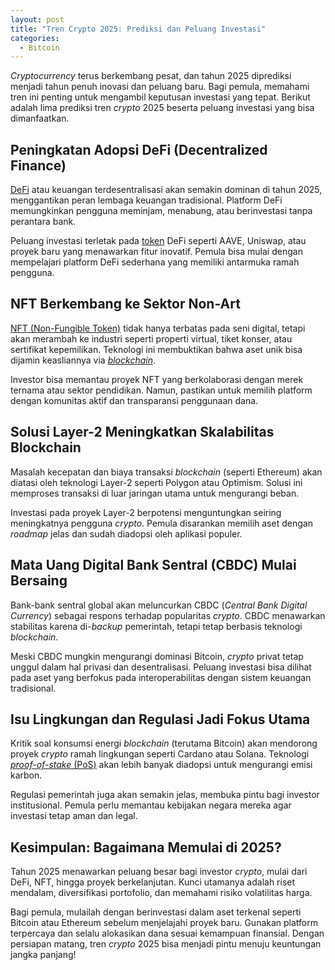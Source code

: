 ```yaml
---
layout: post
title: "Tren Crypto 2025: Prediksi dan Peluang Investasi"
categories:
  - Bitcoin
---
```


*Cryptocurrency* terus berkembang pesat, dan tahun 2025 diprediksi menjadi tahun penuh inovasi dan peluang baru. Bagi pemula, memahami tren ini penting untuk mengambil keputusan investasi yang tepat. Berikut adalah lima prediksi tren *crypto* 2025 beserta peluang investasi yang bisa dimanfaatkan.

## Peningkatan Adopsi DeFi (Decentralized Finance)

[DeFi](https://rojocrypto.com/defi/) atau keuangan terdesentralisasi akan semakin dominan di tahun 2025, menggantikan peran lembaga keuangan tradisional. Platform DeFi memungkinkan pengguna meminjam, menabung, atau berinvestasi tanpa perantara bank.

Peluang investasi terletak pada [token](https://rojocrypto.com/token/) DeFi seperti AAVE, Uniswap, atau proyek baru yang menawarkan fitur inovatif. Pemula bisa mulai dengan mempelajari platform DeFi sederhana yang memiliki antarmuka ramah pengguna.

## NFT Berkembang ke Sektor Non-Art

[NFT (Non-Fungible Token)](https://rojocrypto.com/nft/) tidak hanya terbatas pada seni digital, tetapi akan merambah ke industri seperti properti virtual, tiket konser, atau sertifikat kepemilikan. Teknologi ini membuktikan bahwa aset unik bisa dijamin keasliannya via [*blockchain*](https://rojocrypto.com/blockchain/).

Investor bisa memantau proyek NFT yang berkolaborasi dengan merek ternama atau sektor pendidikan. Namun, pastikan untuk memilih platform dengan komunitas aktif dan transparansi penggunaan dana.

## Solusi Layer-2 Meningkatkan Skalabilitas Blockchain

Masalah kecepatan dan biaya transaksi *blockchain* (seperti Ethereum) akan diatasi oleh teknologi Layer-2 seperti Polygon atau Optimism. Solusi ini memproses transaksi di luar jaringan utama untuk mengurangi beban.

Investasi pada proyek Layer-2 berpotensi menguntungkan seiring meningkatnya pengguna *crypto*. Pemula disarankan memilih aset dengan *roadmap* jelas dan sudah diadopsi oleh aplikasi populer.

## Mata Uang Digital Bank Sentral (CBDC) Mulai Bersaing

Bank-bank sentral global akan meluncurkan CBDC (*Central Bank Digital Currency*) sebagai respons terhadap popularitas *crypto*. CBDC menawarkan stabilitas karena di-*backup* pemerintah, tetapi tetap berbasis teknologi *blockchain*.

Meski CBDC mungkin mengurangi dominasi Bitcoin, *crypto* privat tetap unggul dalam hal privasi dan desentralisasi. Peluang investasi bisa dilihat pada aset yang berfokus pada interoperabilitas dengan sistem keuangan tradisional.

## Isu Lingkungan dan Regulasi Jadi Fokus Utama

Kritik soal konsumsi energi *blockchain* (terutama Bitcoin) akan mendorong proyek *crypto* ramah lingkungan seperti Cardano atau Solana. Teknologi [*proof-of-stake* (PoS)](https://rojocrypto.com/proof-of-stake/) akan lebih banyak diadopsi untuk mengurangi emisi karbon.

Regulasi pemerintah juga akan semakin jelas, membuka pintu bagi investor institusional. Pemula perlu memantau kebijakan negara mereka agar investasi tetap aman dan legal.

## Kesimpulan: Bagaimana Memulai di 2025?

Tahun 2025 menawarkan peluang besar bagi investor *crypto*, mulai dari DeFi, NFT, hingga proyek berkelanjutan. Kunci utamanya adalah riset mendalam, diversifikasi portofolio, dan memahami risiko volatilitas harga.

Bagi pemula, mulailah dengan berinvestasi dalam aset terkenal seperti Bitcoin atau Ethereum sebelum menjelajahi proyek baru. Gunakan platform terpercaya dan selalu alokasikan dana sesuai kemampuan finansial. Dengan persiapan matang, tren *crypto* 2025 bisa menjadi pintu menuju keuntungan jangka panjang!
